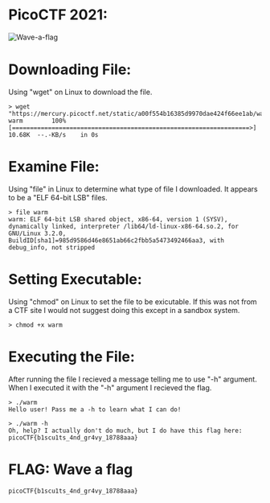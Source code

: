 # PicoCTF 2021: 
![Wave-a-flag](https://user-images.githubusercontent.com/38919321/134432565-2edcf4b8-03e9-4cc2-831a-aed14301087e.png)





# Downloading File:
Using "wget" on Linux to download the file. 
```
> wget "https://mercury.picoctf.net/static/a00f554b16385d9970dae424f66ee1ab/warm"
warm		100%[==================================================================>]  10.68K  --.-KB/s    in 0s      
```


# Examine File:
Using "file" in Linux to determine what type of file I downloaded. It appears to be a "ELF 64-bit LSB" files.
```
> file warm 
warm: ELF 64-bit LSB shared object, x86-64, version 1 (SYSV), dynamically linked, interpreter /lib64/ld-linux-x86-64.so.2, for GNU/Linux 3.2.0, BuildID[sha1]=985d9586d46e8651ab66c2fbb5a5473492466aa3, with debug_info, not stripped
```


# Setting Executable:
Using "chmod" on Linux to set the file to be exicutable. If this was not from a CTF site I would not suggest doing this except in a sandbox system.
```
> chmod +x warm 
```


# Executing the File:
After running the file I recieved a message telling me to use "-h" argument. When I executed it with the "-h" argument I recieved the flag.
```
> ./warm 
Hello user! Pass me a -h to learn what I can do!

> ./warm -h
Oh, help? I actually don't do much, but I do have this flag here: picoCTF{b1scu1ts_4nd_gr4vy_18788aaa}
```


# FLAG: Wave a flag
```
picoCTF{b1scu1ts_4nd_gr4vy_18788aaa}
```

